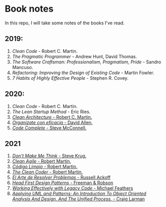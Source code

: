 # Book notes

In this repo, I will take some notes of the books I've read.

## 2019:

1. _Clean Code_ - Robert C. Martin.
2. _The Pragmatic Programmer_ - Andrew Hunt, David Thomas.
3. _The Software Craftsman: Professionalism, Pragmatism, Pride_ - Sandro Mancuso.
4. _Refactoring: Improving the Design of Existing Code_ - Martin Fowler.
5. _7 Habits of Highly Effective People_ - Stephen R. Covey.

## 2020:

1. _Clean Code_ - Robert C. Martin.
2. _The Lean Startup Method_ - Eric Ries.
3. [_Clean Architecture_ - Robert C. Martin.](CleanArchitecture-RobertCMartin.md)
4. [_Organízate con eficacia_ - David Allen.](OrganizateConEficacia-DavidAllen.md)
5. [_Code Complete_ - Steve McConnell.](CodeComplete-SteveMcConnell.md)

## 2021

1. [_Don't Make Me Think_ - Steve Krug.](DontMakeMeThink-SteveKrug.md)
2. [_Clean Agile_ - Robert Martin.](CleanAgile-RobertMartin.md)
3. [_Código Limpio_ - Robert Martin.](CodigoLimpio-RobertMartin.md)
4. [_The Clean Coder_ - Robert Martin.](TheCleanCoder-RobertMartin.md)
5. [_El Arte de Resolver Problemas_ - Russell Ackoff](ElArteDeResolverProblemas-RussellAckoff.md)
6. [_Head First Design Patterns_ - Freeman & Robson](HeadFirstDesignPatterns-FreemanRobson.md)
7. [_Working Effectively with Legacy Code_ - Michael Feathers](WorkingEffectivelyWithLegacyCode-MichaelFeathers.md)
8. [_Applying UML and Patterns: An Introduction To Object Oriented Analysis And Design, And The Unified Process._ - Craig Larman](ApplyingUMLandPatternsAnIntroductionToObjectOrientedAnalysisAndDesignAndTheUnifiedProcess.md)